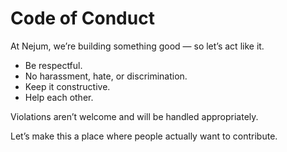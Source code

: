 # Code of Conduct

At Nejum, we’re building something good — so let’s act like it.

- Be respectful.  
- No harassment, hate, or discrimination.  
- Keep it constructive.  
- Help each other.

Violations aren’t welcome and will be handled appropriately.

Let’s make this a place where people actually want to contribute.
